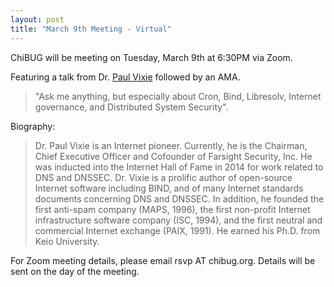 ```yaml
---
layout: post
title: "March 9th Meeting - Virtual"
---
```

ChiBUG will be meeting on Tuesday, March 9th at 6:30PM via Zoom. 

Featuring a talk from Dr. [Paul Vixie](https://en.wikipedia.org/wiki/Paul_Vixie) followed by an AMA.

> "Ask me anything, but especially about Cron, Bind, Libresolv, Internet governance, and Distributed System Security".


Biography:

> Dr. Paul Vixie is an Internet pioneer. Currently, he is the Chairman, Chief Executive Officer and Cofounder of Farsight Security, Inc. He was inducted into the Internet Hall of Fame in 2014 for work related to DNS and DNSSEC.  Dr. Vixie is a prolific author of open-source Internet software including BIND, and of many Internet standards documents concerning DNS and DNSSEC. In addition, he founded the first anti-spam company (MAPS, 1996), the first non-profit Internet infrastructure software company (ISC, 1994), and the first neutral and commercial Internet exchange (PAIX, 1991).  He earned his Ph.D. from Keio University.

For Zoom meeting details, please email rsvp AT chibug.org. Details will be sent on the day of the meeting.